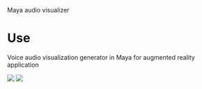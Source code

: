 Maya audio visualizer

# Use

Voice audio visualization generator in Maya for augmented reality application 

![](Line.gif)
![](Polygon.gif)
